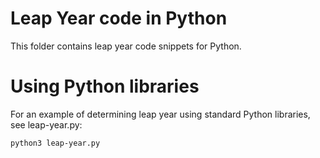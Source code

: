 # Leap Year code in Python

This folder contains leap year code snippets for Python.

# Using Python libraries

For an example of determining leap year using standard Python libraries, see leap-year.py:

```python3 leap-year.py```
